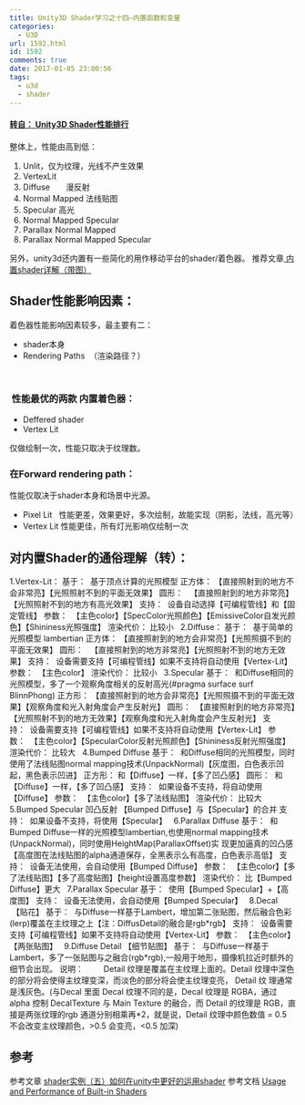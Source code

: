 ```yaml
---
title: Unity3D Shader学习之十四—内置函数和变量
categories:
  - U3D
url: 1592.html
id: 1592
comments: true
date: 2017-01-05 23:00:56
tags:
  - u3d
  - shader
---
```


#### [转自： Unity3D Shader性能排行](https://www.cnblogs.com/tim-unity/p/4728274.html)

整体上，性能由高到低：

1.  Unlit，仅为纹理，光线不产生效果
2.  VertexLit
3.  Diffuse　　漫反射
4.  Normal Mapped 法线贴图
5.  Specular 高光
6.  Normal Mapped Specular
7.  Parallax Normal Mapped
8.  Parallax Normal Mapped Specular

另外，unity3d还内置有一些简化的用作移动平台的shader/着色器。 推荐文章[ 内置shader详解（带图）](http://wenku.baidu.com/link?url=A7wxYiJAw-gwswPFvnZmqPGOnd4XvaoTkHNG_3DGq1N4mI9CagunR8zU7-Kn_mntWKaCPVyjYySEFto9xHx-T4ZYV5bNmdVHsHfBD6ZgzPy "baidu")

Shader性能影响因素：
-------------

着色器性能影响因素较多，最主要有二：

*   shader本身
*   Rendering Paths  （渲染路径？）
    

 

###  性能最优的两款 内置着色器：

*   Deffered shader
*   Vertex Lit

仅做绘制一次，性能只取决于纹理数。

### 在Forward rendering path：

性能仅取决于shader本身和场景中光源。

*   Pixel Lit   性能更差，效果更好，多次绘制，故能实现（阴影，法线，高光等）
*   Vertex Lit 性能更佳，所有灯光影响仅绘制一次

对内置Shader的通俗理解（转）：
------------------

1.Vertex-Lit： 基于：  基于顶点计算的光照模型 正方体： 【直接照射到的地方不会非常亮】【光照照射不到的平面无效果】 圆形：   【直接照射到的地方非常亮】【光照照射不到的地方有高光效果】 支持：  设备自动选择【可编程管线】和【固定管线】 参数：  【主色color】【SpecColor光照颜色】【EmissiveColor自发光颜色】【Shininess光照强度】 渲染代价： 比较小   2.Diffuse： 基于：  基于简单的光照模型 lambertian 正方体： 【直接照射到的地方会非常亮】【光照照摄不到的平面无效果】 圆形：   【直接照射到的地方非常亮】【光照照射不到的地方无效果】 支持：  设备需要支持【可编程管线】如果不支持将自动使用【Vertex-Lit】 参数：  【主色color】 渲染代价： 比较小   3.Specular 基于：  和Diffuse相同的光照模型，多了一个观察角度相关的反射高光(#pragma surface surf BlinnPhong) 正方形： 【直接照射到的地方会非常亮】【光照照摄不到的平面无效果】【观察角度和光入射角度会产生反射光】 圆形：  【直接照射到的地方非常亮】【光照照射不到的地方无效果】【观察角度和光入射角度会产生反射光】 支持：  设备需要支持【可编程管线】如果不支持将自动使用【Vertex-Lit】 参数：  【主色color】【SpecularColor反射光照颜色】【Shininess反射光照强度】 渲染代价： 比较大   4.Bumped Diffuse 基于：  和Diffuse相同的光照模型，同时使用了法线贴图normal mapping技术(UnpackNormal)【灰度图，白色表示凹起，黑色表示凹进】 正方形： 和【Diffuse】一样，【多了凹凸感】 圆形：  和【Diffuse】一样，【多了凹凸感】 支持：  如果设备不支持，将自动使用【Diffuse】 参数：  【主色color】【多了法线贴图】 渲染代价： 比较大   5.Bumped Specular 凹凸反射 【Bumped Diffuse】与【Specular】的合并 支持：  如果设备不支持，将使用【Specular】   6.Parallax Diffuse 基于：  和Bumped Diffuse一样的光照模型lambertian,也使用normal mapping技术(UnpackNormal)，同时使用HeightMap(ParallaxOffset)实 现更加逼真的凹凸感【高度图在法线贴图的alpha通道保存，全黑表示么有高度，白色表示高低】 支持：  设备无法使用，会自动使用【Bumped Diffuse】 参数：  【主色color】【多了法线贴图】【多了高度贴图】【height设置高度参数】 渲染代价： 比【Bumped Diffuse】更大   7.Parallax Specular 基于：  使用【Bumped Specular】+【高度图】 支持：  设备无法使用，会自动使用【Bumped Specular】   8.Decal  【贴花】 基于：  与Diffuse一样基于Lambert，增加第二张贴图，然后融合色彩(lerp)覆盖在主纹理之上【注：DiffusDetail的融合是rgb\*rgb】 支持：  设备需要支持【可编程管线】如果不支持将自动使用【Vertex-Lit】 参数：  【主色color】【两张贴图】   9.Diffuse Detail 【细节贴图】 基于：  与Diffuse一样基于Lambert，多了一张贴图与之融合(rgb\*rgb),一般用于地形，摄像机拉近时额外的细节会出现。 说明：         Detail 纹理是覆盖在主纹理上面的。Detail 纹理中深色的部分将会使得主纹理变深，而淡色的部分将会使主纹理变亮， Detail 纹 理通常是浅灰色。(与Decal 里面 Decal 纹理不同的是，Decal 纹理是 RGBA，通过 alpha 控制 DecalTexture 与 Main Texture 的融合，而 Detail 的纹理是 RGB，直接是两张纹理的rgb 通道分别相乘再*2，就是说，Detail 纹理中颜色数值 = 0.5 不会改变主纹理颜色，>0.5 会变亮，<0.5 加深)  

参考
--

参考文章 [shader实例（五）如何在unity中更好的运用shader](http://www.cnblogs.com/blog.sina.com.cn/s/blog_89d90b7c0102v7ab.html "shader") 参考文档 [Usage and Performance of Built-in Shaders](http://docs.unity3d.com/Manual/shader-Performance.html "unitydoc")